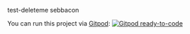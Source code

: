 test-deleteme
sebbacon

You can run this project via [Gitpod](https://gitpod.io): [![Gitpod ready-to-code](https://img.shields.io/badge/Gitpod-ready--to--code-908a85?logo=gitpod)](https://gitpod.io/#https://github.com/sebbacon/test-deleteme)

